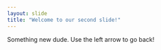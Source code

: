```yaml
---
layout: slide
title: "Welcome to our second slide!"
---
```

Something new dude.
Use the left arrow to go back!
